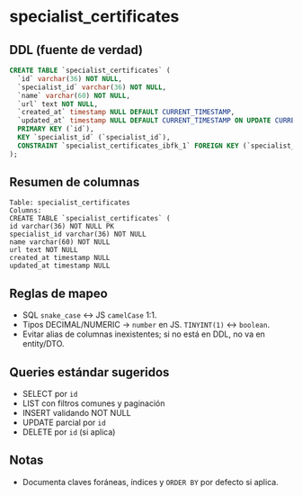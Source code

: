 # specialist_certificates

## DDL (fuente de verdad)

```sql
CREATE TABLE `specialist_certificates` (
  `id` varchar(36) NOT NULL,
  `specialist_id` varchar(36) NOT NULL,
  `name` varchar(60) NOT NULL,
  `url` text NOT NULL,
  `created_at` timestamp NULL DEFAULT CURRENT_TIMESTAMP,
  `updated_at` timestamp NULL DEFAULT CURRENT_TIMESTAMP ON UPDATE CURRENT_TIMESTAMP,
  PRIMARY KEY (`id`),
  KEY `specialist_id` (`specialist_id`),
  CONSTRAINT `specialist_certificates_ibfk_1` FOREIGN KEY (`specialist_id`) REFERENCES `users` (`id`) ON DELETE CASCADE
);
```

## Resumen de columnas

```
Table: specialist_certificates
Columns:
CREATE TABLE `specialist_certificates` (
id varchar(36) NOT NULL PK
specialist_id varchar(36) NOT NULL
name varchar(60) NOT NULL
url text NOT NULL
created_at timestamp NULL
updated_at timestamp NULL
```

## Reglas de mapeo

- SQL `snake_case` ↔ JS `camelCase` 1:1.
- Tipos DECIMAL/NUMERIC → `number` en JS. `TINYINT(1)` ↔ `boolean`.
- Evitar alias de columnas inexistentes; si no está en DDL, no va en entity/DTO.

## Queries estándar sugeridos

- SELECT por `id`
- LIST con filtros comunes y paginación
- INSERT validando NOT NULL
- UPDATE parcial por `id`
- DELETE por `id` (si aplica)

## Notas

- Documenta claves foráneas, índices y `ORDER BY` por defecto si aplica.
